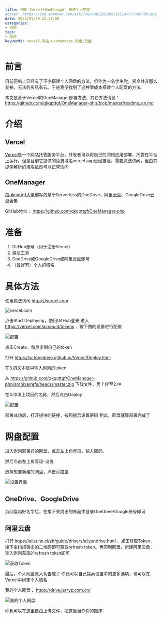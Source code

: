 ```yaml
---
title: 利用 Vercel+OneManager 搭建个人网盘
#cover: https://img.examcoo.com/ask/7386438/202205/165147777180700.png
date: 2023/01/29 21:32:58
categories:
- 网站
tags:
- 网站
keywords: Vercel,网站,OneManager,网盘,云盘
---
```



# 前言
目前网络上已经有了不少搭建个人网盘的方法。但作为一名学生党，资金并非那么充裕，无法购买私有云。于是我便找到了这种零成本搭建个人网盘的方法。

本文是基于Vercel的OneManager部署方法，其它方法请见： https://github.com/qkqpttgf/OneManager-php/blob/master/readme_cn.md 

# 介绍

## Vercel

[Vercel](https://vercel.com)是一个网站托管服务平台，开发者可以将自己的网络应用部署、托管在平台上运行，但是目前它提供的免费域名vercel.app已经被墙，需要魔法访问，但由其提供解析的域名依然可以正常访问

## OneManager

由[qkqpttgf大佬](https://github.com/qkqpttgf)编写的基于Serverless的OneDrive、阿里云盘、GoogleDrive云盘合集

GitHub地址： https://github.com/qkqpttgf/OneManager-php 

# 准备
1. GitHub账号（用于注册Vercel）
2. 魔法工具
3. OneDrive或GoogleDrive或阿里云盘账号
4. （最好有）个人的域名

# 具体方法
使用魔法访问 https://vercel.com

![vercel.com](https://mydrive.jerryz.com.cn/Photos/28fde367a401c7f6d158f7eec00f9dfb.png)

点击Start Deploying，使用GitHub登录
进入 https://vercel.com/account/tokens ，按下图的设置进行配置

![配置](https://mydrive.jerryz.com.cn/Photos/110d948ff58b67670ab81d911b497c89.png)

点击Create，然后复制自己的token

打开 https://scfonedrive.github.io/Vercel/Deploy.html 

在3.的文本框中输入刚刚的token

从
https://github.com/qkqpttgf/OneManager-php/archive/refs/heads/master.zip 下载文件，再上传至2.中

在4.中填上项目的名称，然后点击Deploy

![配置](https://mydrive.jerryz.com.cn/Photos/2911375011610061a1b711807b9decd1.png)

部署成功后，打开提供的链接，按照提示设置密码
到此，网盘就算部署完成了

# 网盘配置

进入刚刚部署好的网盘，点击左上角登录，输入密码。

然后点击左上角管理-设置

选择想要新建的网盘，点击添加盘

![设置界面](https://mydrive.jerryz.com.cn/Photos/7228653f4d3a3651ff41d1b4e8bd12af.png)

## OneDrive、GoogleDrive

为网盘起好名字后，在接下来跳出的界面中登录OneDrive/Google账号即可

## 阿里云盘

打开 https://alist.nn.ci/zh/guide/drivers/aliyundrive.html ，点击获取Token，接下来扫描弹出的二维码即可获取refresh token。再回到网盘，新建阿里云盘，输入刚刚获取的refresh token即可

![获取Token](https://mydrive.jerryz.com.cn/Photos/Screenshot_20230129-210624.png)

最后，个人网盘就大功告成了
你还可以自己探索设置中的更多选项，也可以在Vercel中绑定个人域名

我的个人网盘： https://drive.jerryz.com.cn/ 

![我的个人网盘](https://mydrive.jerryz.com.cn/Photos/f9d0bf8a2423657714fec0906833a84c.png)

你也可以在[这里](https://drive.jerryz.com.cn/Drive/%E8%AE%BF%E5%AE%A2/)自由上传文件，把这里当作你的图床

